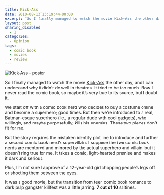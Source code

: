 ```yaml
---
title: Kick-Ass
date: 2010-08-13T13:19:44+00:00
excerpt: "So I finally managed to watch the movie Kick-Ass the other day, and I can understand why it didn't do well in theatres."
layout: post
sharing_disabled:
  - 1
categories:
  - Opinion
tags:
  - comic book
  - movies
  - review
---
```

<img class="alignright" title="Kick-Ass" src="https://dv8b8dkxht4vb.cloudfront.net/img/kick-ass.jpg" alt="Kick-Ass - poster" />

So I finally managed to watch the movie [Kick-Ass](http://www.imdb.com/title/tt1250777/) the other day, and I can understand why it didn&#8217;t do well in theatres. It tried to be too much. Now I never read the comic book, so maybe it&#8217;s very true to its source, but I doubt it.

We start off with a comic book nerd who decides to buy a costume online and become a superhero; good times. But then we&#8217;re introduced to a real, Batman-esque superhero (i.e., a regular dude with cool gadgets), who willingly, and maybe purposefully, kills his enemies. These two pieces don&#8217;t fit for me.

But the story requires the mistaken identity plot line to introduce and further a second comic book nerd&#8217;s supervillain. I suppose the two comic book nerds are mentored and mirrored by the actual superhero and villain, but it doesn&#8217;t ring true for me. It takes a comic, light-hearted premise and makes it dark and serious.

Plus, I&#8217;m not sure I approve of a 12-year-old girl chopping people&#8217;s legs off or shooting them between the eyes.

It was a good movie, but the transition from teen comic book romance to dark pulp gangster killfest was a little jarring. **7 out of 10** saltines.